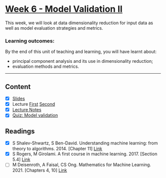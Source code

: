 # [Week 6 - Model Validation II](https://canvas.sussex.ac.uk/courses/31315/pages/week-6-model-validation-ii?module_item_id=1445749)
This week, we will look at data dimensionality reduction for input data as well as model evaluation strategies and metrics. 

### Learning outcomes:
By the end of this unit of teaching and learning, you will have learnt about:

- principal component analysis and its use in dimensionality reduction; 
- evaluation methods and metrics.

---

## Content
- [x] [Slides](https://canvas.sussex.ac.uk/courses/31315/files/5299780?wrap=1)
- [x] Lecture [First](https://sussex.cloud.panopto.eu/Panopto/Pages/Viewer.aspx?id=95542718-bede-4282-9dd7-b29501199a93) [Second](https://sussex.cloud.panopto.eu/Panopto/Pages/Viewer.aspx?id=2355807c-2882-4fcf-9b62-b29501070277)
- [x] [Lecture Notes](https://github.com/LukeBirkett/study-planner/blob/main/934G5_Machine_Learning/week_6/ML_Week_6_ModelValid_2.pdf)
- [x] [Quiz: Model validation](https://canvas.sussex.ac.uk/courses/31315/quizzes/50391)
 
## Readings
- [x] S Shalev-Shwartz, S Ben-David. Understanding machine learning: from theory to algorithms. 2014. [Chapter 11] [Link](https://readinglists.sussex.ac.uk/leganto/nui/citation/20811019830002461?institute=44SUS_INST&auth=SAML)
- [x] S Rogers, M Girolami. A first course in machine learning. 2017. [Section 5.4] [Link](https://readinglists.sussex.ac.uk/leganto/nui/citation/20811019840002461?institute=44SUS_INST&auth=SAML)
- [ ] M Deisenroth, A Faisal, CS Ong. Mathematics for Machine Learning. 2021. [Chapters 4, 10] [Link](https://readinglists.sussex.ac.uk/leganto/nui/citation/20811019860002461?institute=44SUS_INST&auth=SAML)
